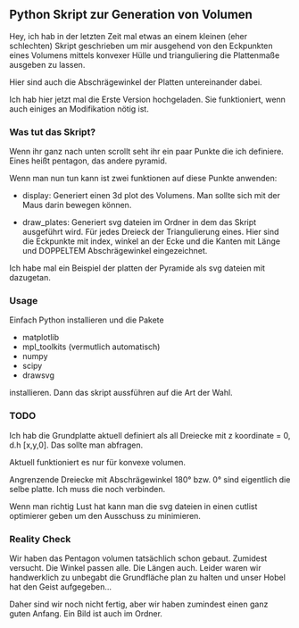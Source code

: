 ## Python Skript zur Generation von Volumen

Hey, ich hab in der letzten Zeit mal etwas an einem kleinen (eher schlechten) Skript geschrieben um mir ausgehend von den Eckpunkten eines Volumens mittels konvexer Hülle und trianguliering die Plattenmaße ausgeben zu lassen.

Hier sind auch die Abschrägewinkel der Platten untereinander dabei.

Ich hab hier jetzt mal die Erste Version hochgeladen. Sie funktioniert, wenn auch einiges an Modifikation nötig ist.

### Was tut das Skript?

Wenn ihr ganz nach unten scrollt seht ihr ein paar Punkte die ich definiere. Eines heißt pentagon, das andere pyramid.

Wenn man nun tun kann ist zwei funktionen auf diese Punkte anwenden:

- display: Generiert einen 3d plot des Volumens. Man sollte sich mit der Maus darin bewegen können.

- draw_plates: Generiert svg dateien im Ordner in dem das Skript ausgeführt wird. Für jedes Dreieck der Triangulierung eines. Hier sind die Eckpunkte mit index, winkel an der Ecke und die Kanten mit Länge und DOPPELTEM Abschrägewinkel eingezeichnet.

Ich habe mal ein Beispiel der platten der Pyramide als svg dateien mit dazugetan.

### Usage

Einfach Python installieren und die Pakete
 - matplotlib
 - mpl_toolkits (vermutlich automatisch)
 - numpy
 - scipy
 - drawsvg

 installieren. Dann das skript aussführen auf die Art der Wahl.

### TODO

Ich hab die Grundplatte aktuell definiert als all Dreiecke mit z koordinate = 0, d.h [x,y,0]. Das sollte man abfragen.

Aktuell funktioniert es nur für konvexe volumen.

Angrenzende Dreiecke mit Abschrägewinkel 180° bzw. 0° sind eigentlich die selbe platte. Ich muss die noch verbinden.

Wenn man richtig Lust hat kann man die svg dateien in einen cutlist optimierer geben um den Ausschuss zu minimieren.


### Reality Check

Wir haben das Pentagon volumen tatsächlich schon gebaut. Zumidest versucht. Die Winkel passen alle. Die Längen auch. Leider waren wir handwerklich zu unbegabt die Grundfläche plan zu halten und unser Hobel hat den Geist aufgegeben...

Daher sind wir noch nicht fertig, aber wir haben zumindest einen ganz guten Anfang. Ein Bild ist auch im Ordner.
